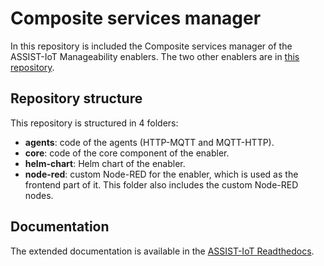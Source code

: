 # Composite services manager
In this repository is included the Composite services manager of the ASSIST-IoT Manageability enablers. The two other enablers are in [this repository](https://github.com/assist-iot/managability_enablers).

## Repository structure
This repository is structured in 4 folders:

- **agents**: code of the agents (HTTP-MQTT and MQTT-HTTP).
- **core**: code of the core component of the enabler.
- **helm-chart**: Helm chart of the enabler.
- **node-red**: custom Node-RED for the enabler, which is used as the frontend part of it. This folder also includes the custom Node-RED nodes.

## Documentation
The extended documentation is available in the [ASSIST-IoT Readthedocs](https://assist-iot-enablers-documentation.readthedocs.io/en/latest/verticals/manageability/management_of_services_and_enablers.html).
